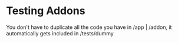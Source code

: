 # Testing Addons

You don't have to duplicate all the code you have in /app | /addon, it automatically gets included in /tests/dummy
